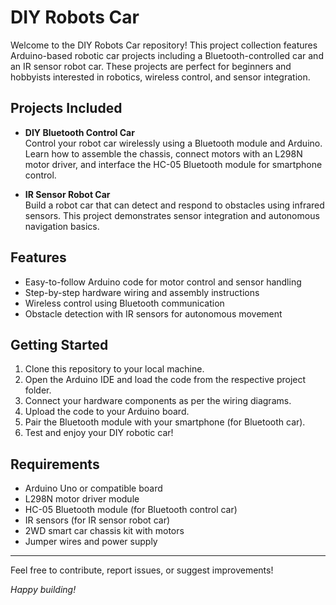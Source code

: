 # DIY Robots Car

Welcome to the DIY Robots Car repository! This project collection features Arduino-based robotic car projects including a Bluetooth-controlled car and an IR sensor robot car. These projects are perfect for beginners and hobbyists interested in robotics, wireless control, and sensor integration.

## Projects Included
- **DIY Bluetooth Control Car**  
  Control your robot car wirelessly using a Bluetooth module and Arduino. Learn how to assemble the chassis, connect motors with an L298N motor driver, and interface the HC-05 Bluetooth module for smartphone control.

- **IR Sensor Robot Car**  
  Build a robot car that can detect and respond to obstacles using infrared sensors. This project demonstrates sensor integration and autonomous navigation basics.

## Features
- Easy-to-follow Arduino code for motor control and sensor handling
- Step-by-step hardware wiring and assembly instructions
- Wireless control using Bluetooth communication
- Obstacle detection with IR sensors for autonomous movement

## Getting Started
1. Clone this repository to your local machine.
2. Open the Arduino IDE and load the code from the respective project folder.
3. Connect your hardware components as per the wiring diagrams.
4. Upload the code to your Arduino board.
5. Pair the Bluetooth module with your smartphone (for Bluetooth car).
6. Test and enjoy your DIY robotic car!

## Requirements
- Arduino Uno or compatible board
- L298N motor driver module
- HC-05 Bluetooth module (for Bluetooth control car)
- IR sensors (for IR sensor robot car)
- 2WD smart car chassis kit with motors
- Jumper wires and power supply

---

Feel free to contribute, report issues, or suggest improvements!

*Happy building!*

